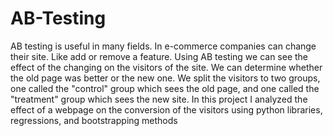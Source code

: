 # AB-Testing
AB testing is useful in many fields. In e-commerce companies can change their site. Like add or remove a feature.
Using AB testing we can see the effect of the changing on the visitors of the site. We can determine whether the old page was better or the new one.
We split the visitors to two groups, one called the "control" group which sees the old page, and one called the "treatment" group which sees the new site.
In this project I analyzed the effect of a webpage on the conversion of the visitors using python libraries, regressions, and bootstrapping methods
